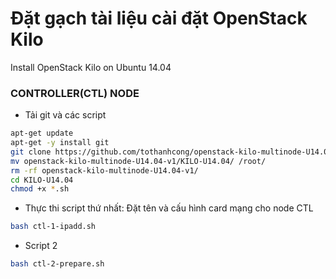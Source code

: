 # Đặt gạch tài liệu cài đặt OpenStack Kilo
Install OpenStack Kilo on Ubuntu 14.04


### CONTROLLER(CTL) NODE 

- Tải git và các script 

```sh
apt-get update
apt-get -y install git
git clone https://github.com/tothanhcong/openstack-kilo-multinode-U14.04-v1.git
mv openstack-kilo-multinode-U14.04-v1/KILO-U14.04/ /root/
rm -rf openstack-kilo-multinode-U14.04-v1/
cd KILO-U14.04
chmod +x *.sh
```

- Thực thi script thứ nhất: Đặt tên và cấu hình card mạng cho node CTL
```sh
bash ctl-1-ipadd.sh
```

- Script 2

```sh
bash ctl-2-prepare.sh
```